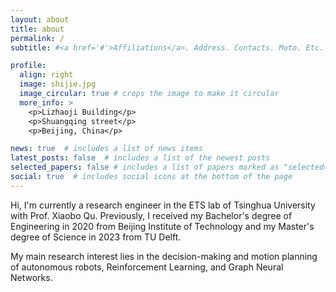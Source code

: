 ```yaml
---
layout: about
title: about
permalink: /
subtitle: #<a href='#'>Affiliations</a>. Address. Contacts. Moto. Etc.

profile:
  align: right
  image: shijie.jpg
  image_circular: true # crops the image to make it circular
  more_info: >
    <p>Lizhaoji Building</p>
    <p>Shuangqing street</p>
    <p>Beijing, China</p>

news: true  # includes a list of news items
latest_posts: false  # includes a list of the newest posts
selected_papers: false # includes a list of papers marked as "selected={true}"
social: true  # includes social icons at the bottom of the page
---
```


Hi, I'm currently a research engineer in the ETS lab of Tsinghua University with Prof. Xiaobo Qu. Previously, I received my Bachelor's degree of Engineering in 2020 from Beijing Institute of Technology and my Master's degree of Science in 2023 from TU Delft.

My main research interest lies in the decision-making and motion planning of autonomous robots, Reinforcement Learning, and Graph Neural Networks. 

<!-- Write your biography here. Tell the world about yourself. Link to your favorite [subreddit](http://reddit.com). You can put a picture in, too. The code is already in, just name your picture `prof_pic.jpg` and put it in the `img/` folder.

Put your address / P.O. box / other info right below your picture. You can also disable any of these elements by editing `profile` property of the YAML header of your `_pages/about.md`. Edit `_bibliography/papers.bib` and Jekyll will render your [publications page](/al-folio/publications/) automatically.

Link to your social media connections, too. This theme is set up to use [Font Awesome icons](http://fortawesome.github.io/Font-Awesome/) and [Academicons](https://jpswalsh.github.io/academicons/), like the ones below. Add your Facebook, Twitter, LinkedIn, Google Scholar, or just disable all of them. -->